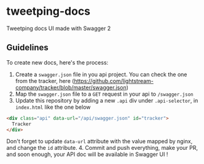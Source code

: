 # tweetping-docs
Tweetping docs UI made with Swagger 2

## Guidelines
To create new docs, here's the process: 
1. Create a `swagger.json` file in you api project. You can check the one from the tracker, here (https://github.com/lightstream-company/tracker/blob/master/swagger.json)
2. Map the `swagger.json` file to a `GET` request in your api to `/swagger.json` 
3. Update this repository by adding a new `.api` div under `.api-selector`, in `index.html` like the one below
```HTML
<div class="api" data-url="/api/swagger.json" id="tracker">
  Tracker
</div>
```
Don't forget to update `data-url` attribute with the value mapped by nginx, and change the `id` attribute.
4. Commit and push everything, make your PR, and soon enough, your API doc will be available in Swagger UI !
